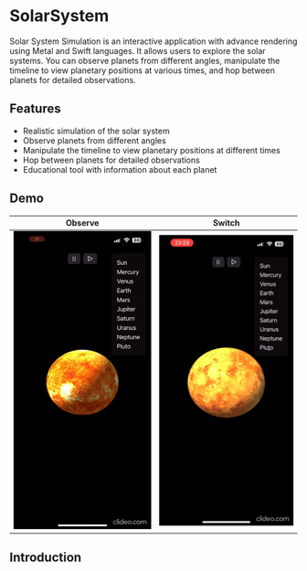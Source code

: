 # SolarSystem
Solar System Simulation is an interactive application with advance rendering using Metal and Swift languages. It allows users to explore the solar systems. You can observe planets from different angles, manipulate the timeline to view planetary positions at various times, and hop between planets for detailed observations.

## Features
- Realistic simulation of the solar system
- Observe planets from different angles
- Manipulate the timeline to view planetary positions at different times
- Hop between planets for detailed observations
- Educational tool with information about each planet

## Demo

| Observe | Switch |
| ---- | ---- |
| ![Observe](Docs/gifs/observe.gif) |  ![Switch](Docs/gifs/switch.gif) |



## Introduction










